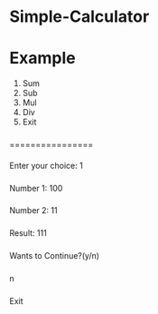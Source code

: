 # Simple-Calculator
# Example
1) Sum
2) Sub
3) Mul
4) Div
5) Exit
###
================
####
Enter your choice: 1
###
Number 1: 100
###
Number 2: 11
###
Result: 111
###
Wants to Continue?(y/n)
###
n
###
Exit
###
